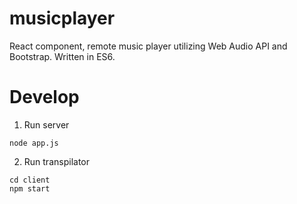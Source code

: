 # musicplayer
React component, remote music player utilizing Web Audio API and Bootstrap. 
Written in ES6.

# Develop

1. Run server
```
node app.js
```

2. Run transpilator
```
cd client
npm start
```